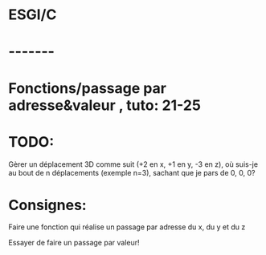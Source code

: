 # ESGI/C 
# ------- 
# Fonctions/passage par adresse&valeur , tuto: 21-25

# TODO:
Gèrer un déplacement 3D comme suit (+2 en x, +1 en y, -3 en z),
où suis-je au bout de n déplacements (exemple n=3), sachant que je pars de 0, 0, 0?

# Consignes:
Faire une fonction qui réalise un passage par adresse du x, du y et du z

Essayer de faire un passage par valeur!
